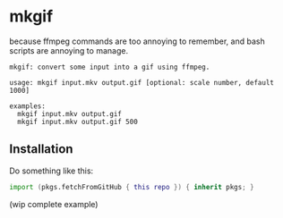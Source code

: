 # mkgif

because ffmpeg commands are too annoying to remember, and bash scripts are annoying to manage.

```
mkgif: convert some input into a gif using ffmpeg.

usage: mkgif input.mkv output.gif [optional: scale number, default 1000]

examples:
  mkgif input.mkv output.gif
  mkgif input.mkv output.gif 500
```

## Installation

Do something like this:

```nix
import (pkgs.fetchFromGitHub { this repo }) { inherit pkgs; }
```

(wip complete example)
